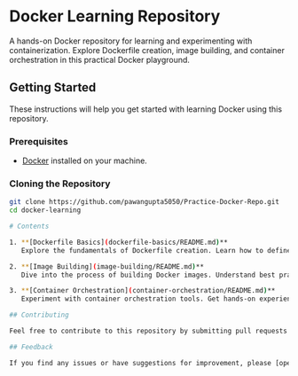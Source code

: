# Docker Learning Repository

A hands-on Docker repository for learning and experimenting with containerization. Explore Dockerfile creation, image building, and container orchestration in this practical Docker playground.

## Getting Started

These instructions will help you get started with learning Docker using this repository.

### Prerequisites

- [Docker](https://www.docker.com/get-started) installed on your machine.

### Cloning the Repository

```bash
git clone https://github.com/pawangupta5050/Practice-Docker-Repo.git
cd docker-learning

# Contents

1. **[Dockerfile Basics](dockerfile-basics/README.md)**
   Explore the fundamentals of Dockerfile creation. Learn how to define images and build Docker containers.

2. **[Image Building](image-building/README.md)**
   Dive into the process of building Docker images. Understand best practices for optimizing image size and efficiency.

3. **[Container Orchestration](container-orchestration/README.md)**
   Experiment with container orchestration tools. Get hands-on experience with Docker Compose and Kubernetes.

## Contributing

Feel free to contribute to this repository by submitting pull requests or creating issues. If you have suggestions for additional learning topics, please open an issue to discuss.

## Feedback

If you find any issues or have suggestions for improvement, please [open an issue](https://github.com/pawangupta5050/Practice-Docker-Repo).